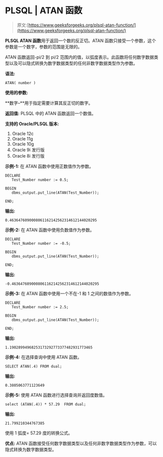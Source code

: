 # PLSQL | ATAN 函数

> 原文:[https://www.geeksforgeeks.org/plsql-atan-function/](https://www.geeksforgeeks.org/plsql-atan-function/)

**PLSQL ATAN 函数**用于返回一个数的反正切。ATAN 函数只接受一个参数，这个参数是一个数字，参数的范围是无限的。

ATAN 函数返回-pi/2 到 pi/2 范围内的值，以弧度表示。此函数将任何数字数据类型以及可以隐式转换为数字数据类型的任何非数字数据类型作为参数。

**语法:**

```
ATAN( number )
```

**使用的参数:**

**数字–**用于指定需要计算其反正切的数字。

**返回值:**
PLSQL 中的 ATAN 函数返回一个数值。

**支持的 Oracle/PLSQL 版本:**

1.  Oracle 12c
2.  Oracle 11g
3.  Oracle 10g
4.  Oracle 9i 发行版
5.  Oracle 8i 发行版

**示例-1:** 在 ATAN 函数中使用正数值作为参数。

```
DECLARE 
   Test_Number number := 0.5;

BEGIN 
   dbms_output.put_line(ATAN(Test_Number)); 

END; 
```

**输出:**

```
0.4636476090008061162142562314612144020295 
```

**示例-2:** 在 ATAN 函数中使用负数值作为参数。

```
DECLARE 
   Test_Number number := -0.5;

BEGIN 
   dbms_output.put_line(ATAN(Test_Number)); 

END;  
```

**输出:**

```
-0.4636476090008061162142562314612144020295 
```

**示例-3:** 在 ATAN 函数中使用一个不在-1 和 1 之间的数值作为参数。

```
DECLARE 
   Test_Number number := 2.5;

BEGIN 
   dbms_output.put_line(ATAN(Test_Number)); 

END;  
```

**输出:**

```
1.19028994968253173292773377482931773465 
```

**示例-4:** 在选择查询中使用 ATAN 函数。

```
SELECT ATAN(.4) FROM dual; 
```

**输出:**

```
0.3805063771123649 
```

**示例-5:** 使用 ATAN 函数进行选择查询并返回度数值。

```
select (ATAN(.4)) * 57.29  FROM dual; 
```

**输出:**

```
21.799210344767385 
```

使用 1 弧度= 57.29 度的转换公式。

**优点:**
ATAN 函数接受任何数字数据类型以及任何非数字数据类型作为参数，可以隐式转换为数字数据类型。